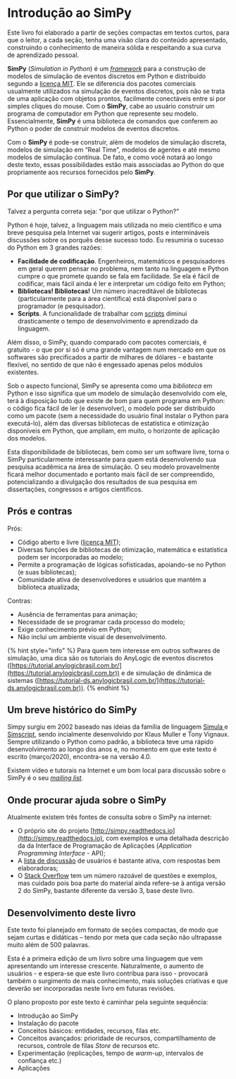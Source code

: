 # Introdução ao SimPy

Este livro foi elaborado a partir de seções compactas em textos curtos, para que o leitor, a cada seção, tenha uma visão clara do conteúdo apresentado, construindo o conhecimento de maneira sólida e respeitando a sua curva de aprendizado pessoal.

**SimPy** (_Simulation in Python_) é um [_framework_](https://pt.wikipedia.org/wiki/Framework) para a construção de modelos de simulação de eventos discretos em Python e distribuído segundo a [licença MIT](https://pt.wikipedia.org/wiki/Licen%C3%A7a\_MIT). Ele se diferencia dos pacotes comerciais usualmente utilizados na simulação de eventos discretos, pois não se trata de uma aplicação com objetos prontos, facilmente conectáveis entre si por simples cliques do mouse. Com o **SimPy**, cabe ao usuário construir um programa de computador em Python que represente seu modelo. Essencialmente, **SimPy** é uma biblioteca de comandos que conferem ao Python o poder de construir modelos de eventos discretos.

Com o **SimPy** é pode-se construir, além de modelos de simulação discreta, modelos de simulação em “Real Time”, modelos de agentes e até mesmo modelos de simulação contínua. De fato, e como você notará ao longo deste texto, essas possibilidades estão mais associadas ao Python do que propriamente aos recursos fornecidos pelo **SimPy**.

## Por que utilizar o SimPy?

Talvez a pergunta correta seja: "por que utilizar o Python?"

Python é hoje, talvez, a linguagem mais utilizada no meio científico e uma breve pesquisa pela Internet vai sugerir artigos, posts e intermináveis discussões sobre os porquês desse sucesso todo. Eu resumiria o sucesso do Python em 3 grandes razões:

* **Facilidade de codificação**. Engenheiros, matemáticos e pesquisadores em geral querem pensar no problema, nem tanto na linguagem e Python cumpre o que promete quando se fala em facilidade. Se ela é fácil de codificar, mais fácil ainda é ler e interpretar um código feito em Python;
* **Bibliotecas! Bibliotecas!** Um número inacreditável de bibliotecas (particularmente para a área científica) está disponível para o programador (e pesquisador).
* **Scripts**. A funcionalidade de trabalhar com [scripts](https://pt.wikipedia.org/wiki/Linguagem\_de\_script\)\[^2]%20ou%20pequenos%20trechos%20de%20c%C3%B3digo%20interpretado%20\(basicamente,%20Python%20%C3%A9%20uma%20linguagem%20script/) diminui drasticamente o tempo de desenvolvimento e aprendizado da linguagem.

Além disso, o SimPy, quando comparado com pacotes comerciais, é gratuito - o que por si só é uma grande vantagem num mercado em que os softwares são precificados a partir de milhares de dólares - e bastante flexível, no sentido de que não é engessado apenas pelos módulos existentes.

Sob o aspecto funcional, SimPy se apresenta como uma _biblioteca_ em Python e isso significa que um modelo de simulação desenvolvido com ele, terá à disposição tudo que existe de bom para quem programa em Python: o código fica fácil de ler (e desenvolver), o modelo pode ser distribuído como um pacote (sem a necessidade do usuário final instalar o Python para executá-lo), além das diversas bibliotecas de estatística e otimização disponíveis em Python, que ampliam, em muito, o horizonte de aplicação dos modelos.

Esta disponibilidade de bibliotecas, bem como ser um software livre, torna o SimPy particularmente interessante para quem está desenvolvendo sua pesquisa acadêmica na área de simulação. O seu modelo provavelmente ficará melhor documentado e portanto mais fácil de ser compreendido, potencializando a divulgação dos resultados de sua pesquisa em dissertações, congressos e artigos científicos.

## Prós e contras

Prós:

* Código aberto e livre ([licença MIT](https://pt.wikipedia.org/wiki/Licen%C3%A7a\_MIT));
* Diversas funções de bibliotecas de otimização, matemática e estatística podem ser incorporadas ao modelo;
* Permite a programação de lógicas sofisticadas, apoiando-se no Python (e suas bibliotecas);
* Comunidade ativa de desenvolvedores e usuários que mantém a biblioteca atualizada;

Contras:

* Ausência de ferramentas para animação;
* Necessidade de se programar cada processo do modelo;
* Exige conhecimento prévio em Python;
* Não inclui um ambiente visual de desenvolvimento.

{% hint style="info" %}
Para quem tem interesse em outros softwares de simulação, uma dica são os tutoriais do AnyLogic de eventos discretos ([https://tutorial.anylogicbrasil.com.br/](https://tutorial.anylogicbrasil.com.br)) e de simulação de dinâmica de sistemas ([https://tutorial-ds.anylogicbrasil.com.br/](https://tutorial-ds.anylogicbrasil.com.br)).
{% endhint %}

## Um breve histórico do SimPy

Simpy surgiu em 2002 baseado nas ideias da família de linguagem [Simula ](https://pt.wikipedia.org/wiki/Simula)e [Simscript](https://en.wikipedia.org/wiki/SIMSCRIPT), sendo incialmente desenvolvido por Klaus Muller e Tony Vignaux. Sempre utilizando o Python como padrão, a biblioteca teve uma rápido desenvolvimento ao longo dos anos e, no momento em que este texto é escrito (março/2020), encontra-se na versão 4.0.

Existem vídeo e tutorais na Internet e um bom local para discussão sobre o SimPy é o seu [_mailing list_](https://groups.google.com/g/python-simpy)_._

## Onde procurar ajuda sobre o SimPy

Atualmente existem três fontes de consulta sobre o SimPy na internet:

* O próprio site do projeto [http://simpy.readthedocs.io](http://simpy.readthedocs.io), com exemplos e uma detalhada descrição da da Interface de Programação de Aplicações (_Application Programming Interface_ - API);
* A [lista de discussão](https://groups.google.com/forum/#!forum/python-simpy) de usuários é bastante ativa, com respostas bem elaboradoras;
* O [Stack Overflow](http://stackoverflow.com/questions/tagged/simpy) tem um número razoável de questões e exemplos, mas cuidado pois boa parte do material ainda refere-se à antiga versão 2 do SimPy, bastante diferente da versão 3, base deste livro.

## Desenvolvimento deste livro

Este texto foi planejado em formato de seções compactas, de modo que sejam curtas e didáticas – tendo por meta que cada seção não ultrapasse muito além de 500 palavras.

Esta é a primeira edição de um livro sobre uma linguagem que vem apresentando um interesse crescente. Naturalmente, o aumento de usuários - e espera-se que este livro contribua para isso - provocará também o surgimento de mais conhecimento, mais soluções criativas e que deverão ser incorporadas neste livro em futuras revisões.

O plano proposto por este texto é caminhar pela seguinte sequência:

* Introdução ao SimPy
* Instalação do pacote
* Conceitos básicos: entidades, recursos, filas etc.
* Conceitos avançados: prioridade de recursos, compartilhamento de recursos, controle de filas _Store_ de recursos etc.
* Experimentação (replicações, tempo de _warm-up_, intervalos de confiança etc.)
* Aplicações
